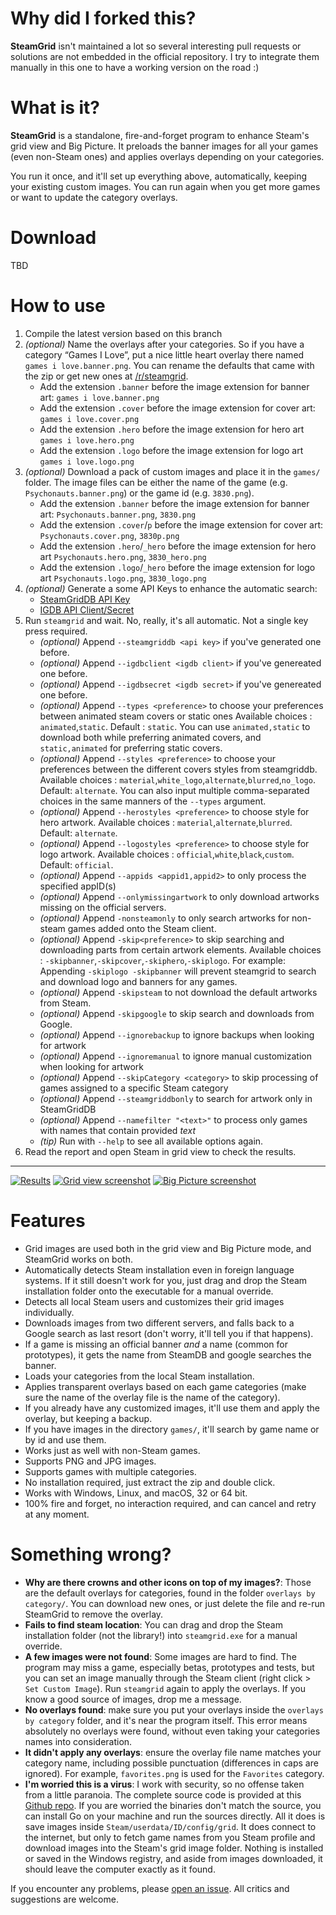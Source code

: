 # Why did I forked this? #

**SteamGrid** isn't maintained a lot so several interesting pull requests or solutions are not embedded in the official repository. I try to integrate them manually in this one to have a working version on the road :)

# What is it? #

**SteamGrid** is a standalone, fire-and-forget program to enhance Steam's grid view and Big Picture. It preloads the banner images for all your games (even non-Steam ones) and applies overlays depending on your categories.

You run it once, and it'll set up everything above, automatically, keeping your existing custom images. You can run
again when you get more games or want to update the category overlays.

# Download #

TBD

# How to use #

1. Compile the latest version based on this branch
2. *(optional)* Name the overlays after your categories. So if you have a category “Games I Love”, put a nice little heart overlay there named `games i love.banner.png`. You can rename the defaults that came with the zip or get new ones at [/r/steamgrid](http://www.reddit.com/r/steamgrid/wiki/overlays).
    * Add the extension `.banner` before the image extension for banner art: `games i love.banner.png`
    * Add the extension `.cover` before the image extension for cover art: `games i love.cover.png`
    * Add the extension `.hero` before the image extension for hero art `games i love.hero.png`
    * Add the extension `.logo` before the image extension for logo art `games i love.logo.png`
3. *(optional)* Download a pack of custom images and place it in the `games/` folder. The image files can be either the name of the game (e.g. `Psychonauts.banner.png`) or the game id (e.g. `3830.png`).
    * Add the extension `.banner` before the image extension for banner art: `Psychonauts.banner.png`, `3830.png`
    * Add the extension `.cover`/`p` before the image extension for cover art: `Psychonauts.cover.png`, `3830p.png`
    * Add the extension `.hero`/`_hero` before the image extension for hero art `Psychonauts.hero.png`, `3830_hero.png`
    * Add the extension `.logo`/`_hero` before the image extension for logo art `Psychonauts.logo.png`, `3830_logo.png`
4. *(optional)* Generate a some API Keys to enhance the automatic search:
    * [SteamGridDB API Key](https://www.steamgriddb.com/profile/preferences)
    * [IGDB API Client/Secret](https://api-docs.igdb.com/#about)
5. Run `steamgrid` and wait. No, really, it's all automatic. Not a single key press required.
    * *(optional)* Append `--steamgriddb <api key>` if you've generated one before.
    * *(optional)* Append `--igdbclient <igdb client>` if you've genereated one before.
    * *(optional)* Append `--igdbsecret <igdb secret>` if you've genereated one before.
    * *(optional)* Append `--types <preference>` to choose your preferences between animated steam covers or static ones Available choices : `animated`,`static`. Default : `static`. You can use `animated,static` to download both while preferring animated covers, and `static,animated` for preferring static covers.
    * *(optional)* Append `--styles <preference>` to choose your preferences between the different covers styles from steamgriddb. Available choices : `material`,`white_logo`,`alternate`,`blurred`,`no_logo`. Default: `alternate`. You can also input multiple comma-separated choices in the same manners of the `--types` argument.
    * *(optional)* Append `--herostyles <preference>` to choose style for hero artwork. Available choices : `material`,`alternate`,`blurred`. Default: `alternate`.
    * *(optional)* Append `--logostyles <preference>` to choose style for logo artwork. Available choices : `official`,`white`,`black`,`custom`. Default: `official`.
    * *(optional)* Append `--appids <appid1,appid2>` to only process the specified appID(s)
    * *(optional)* Append `--onlymissingartwork` to only download artworks missing on the official servers.
    * *(optional)* Append `-nonsteamonly` to only search artworks for non-steam games added onto the Steam client.
    * *(optional)* Append `-skip<preference>` to skip searching and downloading parts from certain artwork elements. Available choices : `-skipbanner`,`-skipcover`,`-skiphero`,`-skiplogo`. For example: Appending `-skiplogo -skipbanner` will prevent steamgrid to search and download logo and banners for any games.
    * *(optional)* Append `-skipsteam` to not download the default artworks from Steam.
    * *(optional)* Append `-skipgoogle` to skip search and downloads from Google.
    * *(optional)* Append `--ignorebackup` to ignore backups when looking for artwork
    * *(optional)* Append `--ignoremanual` to ignore manual customization when looking for artwork
    * *(optional)* Append `--skipCategory <category>` to skip processing of games assigned to a specific Steam category
    * *(optional)* Append `--steamgriddbonly` to search for artwork only in SteamGridDB
    * *(optional)* Append `--namefilter "<text>"` to process only games with names that contain provided *text*
    * *(tip)* Run with `--help` to see all available options again.
6. Read the report and open Steam in grid view to check the results.

---

[![Results](https://i.imgur.com/HiBCe7p.png)](https://i.imgur.com/HiBCe7p.png)
[![Grid view screenshot](http://i.imgur.com/abnqZ6C.png)](http://i.imgur.com/abnqZ6C.png)
[![Big Picture screenshot](http://i.imgur.com/gv7xDda.png)](http://i.imgur.com/gv7xDda.png)

# Features #

- Grid images are used both in the grid view and Big Picture mode, and SteamGrid works on both.
- Automatically detects Steam installation even in foreign language systems. If
  it still doesn't work for you, just drag and drop the Steam installation folder
  onto the executable for a manual override.
- Detects all local Steam users and customizes their grid images individually.
- Downloads images from two different servers, and falls back to a Google
  search as last resort (don't worry, it'll tell you if that happens).
- If a game is missing an official banner *and* a name (common for prototypes), it gets the name
  from SteamDB and google searches the banner.
- Loads your categories from the local Steam installation.
- Applies transparent overlays based on each game categories (make sure the name
  of the overlay file is the name of the category).
- If you already have any customized images, it'll use them and apply the
  overlay, but keeping a backup.
- If you have images in the directory `games/`, it'll search by game name or by id and use them.
- Works just as well with non-Steam games.
- Supports PNG and JPG images.
- Supports games with multiple categories.
- No installation required, just extract the zip and double click.
- Works with Windows, Linux, and macOS, 32 or 64 bit.
- 100% fire and forget, no interaction required, and can cancel and retry at any moment.

# Something wrong? #

- **Why are there crowns and other icons on top of my images?**: Those are the default overlays for categories, found in the folder `overlays by category/`. You can download new ones, or just delete the file and re-run SteamGrid to remove the overlay.
- **Fails to find steam location**: You can drag and drop the Steam installation folder (not the library!) into `steamgrid.exe` for a manual override.
- **A few images were not found**: Some images are hard to find. The program may miss a game, especially betas, prototypes and tests, but you can set an image manually through the Steam client (right click > `Set Custom Image`). Run `steamgrid` again to apply the overlays. If you know a good source of images, drop me a message.
- **No overlays found**: make sure you put your overlays inside the `overlays by category` folder, and it's near the program itself. This error means absolutely no overlays were found, without even taking your categories names into consideration.
- **It didn't apply any overlays**: ensure the overlay file name matches your category name, including possible punctuation (differences in caps are ignored). For example, `favorites.png` is used for the `Favorites` category.
- **I'm worried this is a virus**: I work with security, so no offense taken from a little paranoia. The complete source code is provided at this [Github repo](https://github.com/boppreh/steamgrid). If you are worried the binaries don't match the source, you can install Go on your machine and run the sources directly. All it does is save images inside `Steam/userdata/ID/config/grid`. It does connect to the internet, but only to fetch game names from you Steam profile and download images into the Steam's grid image folder. Nothing is installed or saved in the Windows registry, and aside from images downloaded, it should leave the computer exactly as it found.

If you encounter any problems, please [open an issue](https://github.com/boppreh/steamgrid/issues/new). All critics and suggestions are welcome.

